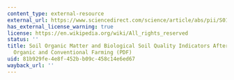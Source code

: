 ```yaml
---
content_type: external-resource
external_url: https://www.sciencedirect.com/science/article/abs/pii/S0167880906001794
has_external_license_warning: true
license: https://en.wikipedia.org/wiki/All_rights_reserved
status: ''
title: Soil Organic Matter and Biological Soil Quality Indicators After 21 Years of
  Organic and Conventional Farming (PDF)
uid: 81b929fe-4e8f-452b-b09c-458c14e6ed67
wayback_url: ''
---
```

